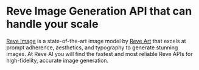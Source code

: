 # Reve Image Generation API that can handle your scale
[Reve Image](https://openreve.com/reve-image) is a state-of-the-art image model by [Reve Art](https://openreve.com/) that excels at prompt adherence, aesthetics, and typography to generate stunning images. At Reve AI you will find the fastest and most reliable Reve APIs for high-fidelity, accurate image generation.
